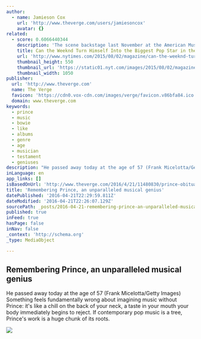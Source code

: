 ```yaml
---
author:
  - name: Jamieson Cox
    url: 'http://www.theverge.com/users/jamiesoncox'
    avatar: {}
related:
  - score: 0.6066440344
    description: 'The scene backstage last November at the American Music Awards, that annual gathering of pop perennials and idiosyncratic arrivistes, was carnivalesque: Niall and Liam of One Direction toddled about trying to snap a picture with a selfie stick, while Zayn, their bandmate at the time, smoked coolly out of frame; Ne-Yo was there in a leopard-­print blazer two sizes too small; Lil Wayne was wandering around, alone, wearing absurd shoes.'
    title: Can the Weeknd Turn Himself Into the Biggest Pop Star in the World?
    url: 'http://www.nytimes.com/2015/08/02/magazine/can-the-weeknd-turn-himself-into-the-biggest-pop-star-in-the-world.html'
    thumbnail_height: 550
    thumbnail_url: 'https://static01.nyt.com/images/2015/08/02/magazine/02weeknd1/02weeknd1-facebookJumbo-v2.jpg'
    thumbnail_width: 1050
publisher:
  url: 'http://www.theverge.com'
  name: The Verge
  favicon: 'https://cdn0.vox-cdn.com/images/verge/favicon.v86bfa84.ico'
  domain: www.theverge.com
keywords:
  - prince
  - music
  - bowie
  - like
  - albums
  - genre
  - age
  - musician
  - testament
  - geniuses
description: "He passed away today at the age of 57 (Frank Micelotta/Getty Images) Something feels fundamentally wrong about imagining music without Prince: it's like a chill on the back of your neck, a taste in your mouth your body immediately begins to reject. If contemporary pop music is a tree, Prince's work is a huge chunk of its roots."
inLanguage: en
app_links: []
isBasedOnUrl: 'http://www.theverge.com/2016/4/21/11480830/prince-obituary-life-work-musical-genius'
title: 'Remembering Prince, an unparalleled musical genius'
datePublished: '2016-04-21T22:29:59.811Z'
dateModified: '2016-04-21T22:26:07.129Z'
sourcePath: _posts/2016-04-21-remembering-prince-an-unparalleled-musical-genius.md
published: true
inFeed: true
hasPage: false
inNav: false
_context: 'http://schema.org'
_type: MediaObject

---
```

<article style=""><h1>Remembering Prince, an unparalleled musical genius</h1><p>He passed away today at the age of 57 (Frank Micelotta/Getty Images) Something feels fundamentally wrong about imagining music without Prince: it's like a chill on the back of your neck, a taste in your mouth your body immediately begins to reject. If contemporary pop music is a tree, Prince's work is a huge chunk of its roots.</p><img src="https://cdn1.vox-cdn.com/thumbor/yCSK0ignd6gkpcGCiCGKxYWPfrM=/0x52:1744x1033/1600x900/cdn0.vox-cdn.com/uploads/chorus_image/image/49370983/GettyImages-2948994.0.jpg" /></article>